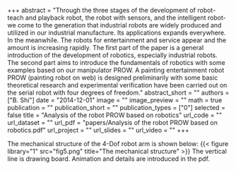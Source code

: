﻿+++ 
abstract = "Through the three stages of the development of robot- teach and playback robot, the robot with sensors, and the intelligent robot-we come to the generation that industrial robots are widely produced and utilized in our industrial manufacture. Its applications expands everywhere. In the meanwhile. The robots for entertainment and service appear and the amount is increasing rapidly. The first part of the paper is a general introduction of the development of robotics, especially industrial robots. The second part aims to introduce the fundamentals of robotics with some examples based on our manipulator PROW. A painting entertainment robot PROW (painting robot on web) is designed preliminarily with some basic theoretical research and experimental verification have been carried out on the serial robot with four degrees of freedom."
abstract_short = ""
authors = ["B. Shi"]
date = "2014-12-01"
image = ""
image_preview = ""
math = true
publication = ""
publication_short = ""
publication_types = ["0"]
selected = false
title = "Analysis of the robot PROW based on robotics"
url_code = ""
url_dataset = ""
url_pdf = "papers/Analysis of the robot PROW based on robotics.pdf"
url_project = ""
url_slides = ""
url_video = ""
+++

The mechanical structure of the 4-Dof robot arm is shown below:
{{< figure library="1" src="fig5.png" title="The mechanical structure" >}}
The vertical line is drawing board. Animation and details are introduced in the pdf.

